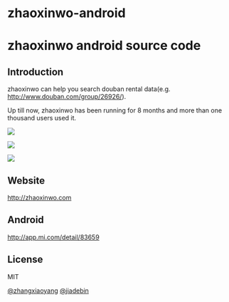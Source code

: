 # zhaoxinwo-android
zhaoxinwo android source code
===

Introduction
---

zhaoxinwo can help you search douban rental data(e.g. <http://www.douban.com/group/26926/>).

Up till now, zhaoxinwo has been running for 8 months and more than one thousand users used it.

![](screenshot.png)

![](screenshot1.jpg)

![](screenshot2.jpg)

Website
---

<http://zhaoxinwo.com>

Android
---

<http://app.mi.com/detail/83659>

License
---

MIT

[@zhangxiaoyang](https://github.com/zhangxiaoyang)
[@jiadebin](https://github.com/jiadebin)
